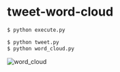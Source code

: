 # tweet-word-cloud

```bash
$ python execute.py
```

```bash
$ python tweet.py
$ python word_cloud.py
```

![word_cloud](https://user-images.githubusercontent.com/11635641/69056309-0626f080-0a53-11ea-83e7-f004ba61a516.png)
